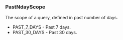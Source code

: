 ### PastNdayScope
The scope of a query, defined in past number of days.

- PAST_7_DAYS - Past 7 days.
- PAST_30_DAYS - Past 30 days.
